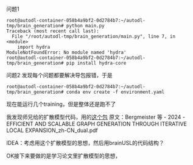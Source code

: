 问题1

```
root@autodl-container-058b4a9bf2-0d2784b7:~/autodl-tmp/brain_generation# python main.py
Traceback (most recent call last):
  File "/root/autodl-tmp/brain_generation/main.py", line 7, in <module>
    import hydra
ModuleNotFoundError: No module named 'hydra'
root@autodl-container-058b4a9bf2-0d2784b7:~/autodl-tmp/brain_generation# pip install hydra-core

```

问题2
发现每个问题都要解决导包报错，于是

```
root@autodl-container-058b4a9bf2-0d2784b7:~/autodl-tmp/brain_generation# conda env create -f environment.yaml
```

现在能运行几个training，但是整体还是跑不了

我发现师兄给的扩散模型代码，用的[这个包](https://github.com/AndreasBergmeister/graph-generation)
原文：Bergmeister 等 - 2024 - EFFICIENT AND SCALABLE GRAPH GENERATION THROUGH ITERATIVE LOCAL EXPANSION_zh-CN_dual.pdf

IDEA：考虑用这个扩散模型的思想，然后用brainUSL的代码结构？

OK接下来要做的是学习论文里扩散模型的思想，